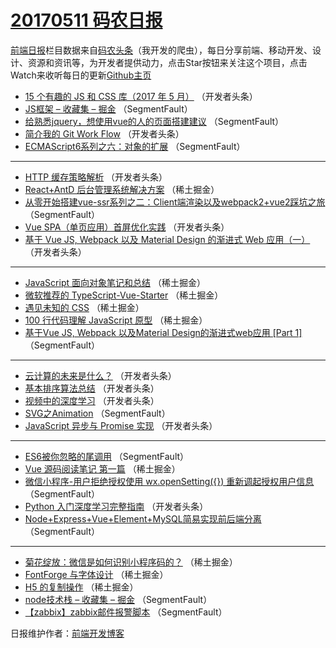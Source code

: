# [20170511 码农日报](11.md)

[前端日报](https://qdkfweb.cn/c/news)栏目数据来自[码农头条](https://toutiao.qdkfweb.cn/)（我开发的爬虫），每日分享前端、移动开发、设计、资源和资讯等，为开发者提供动力，点击Star按钮来关注这个项目，点击Watch来收听每日的更新[Github主页](https://github.com/kujian/frontendDaily)
* [15 个有趣的 JS 和 CSS 库（2017 年 5 月）](https://toutiao.qdkfweb.cn/37697.html) （开发者头条）
* [JS框架 &#8211; 收藏集 &#8211; 掘金](https://toutiao.qdkfweb.cn/37674.html) （SegmentFault）
* [给熟悉jquery，想使用vue的人的页面搭建建议](https://toutiao.qdkfweb.cn/37678.html) （SegmentFault）
* [简介我的 Git Work Flow](https://toutiao.qdkfweb.cn/37683.html) （开发者头条）
* [ECMAScript6系列之六：对象的扩展](https://toutiao.qdkfweb.cn/37675.html) （SegmentFault）

***
* [HTTP 缓存策略解析](https://toutiao.qdkfweb.cn/37698.html) （开发者头条）
* [React+AntD 后台管理系统解决方案](https://toutiao.qdkfweb.cn/37641.html) （稀土掘金）
* [从零开始搭建vue-ssr系列之二：Client端渲染以及webpack2+vue2踩坑之旅](https://toutiao.qdkfweb.cn/37673.html) （SegmentFault）
* [Vue SPA（单页应用）首屏优化实践](https://toutiao.qdkfweb.cn/37686.html) （开发者头条）
* [基于 Vue JS, Webpack 以及 Material Design 的渐进式 Web 应用（一）](https://toutiao.qdkfweb.cn/37687.html) （开发者头条）

***
* [JavaScript 面向对象笔记和总结](https://toutiao.qdkfweb.cn/37643.html) （稀土掘金）
* [微软推荐的 TypeScript-Vue-Starter](https://toutiao.qdkfweb.cn/37639.html) （稀土掘金）
* [遇见未知的 CSS](https://toutiao.qdkfweb.cn/37642.html) （稀土掘金）
* [100 行代码理解 JavaScript 原型](https://toutiao.qdkfweb.cn/37635.html) （稀土掘金）
* [基于Vue JS, Webpack 以及Material Design的渐进式web应用 [Part 1]](https://toutiao.qdkfweb.cn/37663.html) （SegmentFault）

***
* [云计算的未来是什么？](https://toutiao.qdkfweb.cn/37696.html) （开发者头条）
* [基本排序算法总结](https://toutiao.qdkfweb.cn/37699.html) （开发者头条）
* [视频中的深度学习](https://toutiao.qdkfweb.cn/37701.html) （开发者头条）
* [SVG之Animation](https://toutiao.qdkfweb.cn/37680.html) （SegmentFault）
* [JavaScript 异步与 Promise 实现](https://toutiao.qdkfweb.cn/37692.html) （开发者头条）

***
* [ES6被你忽略的尾调用](https://toutiao.qdkfweb.cn/37681.html) （SegmentFault）
* [Vue 源码阅读笔记 第一篇](https://toutiao.qdkfweb.cn/37645.html) （稀土掘金）
* [微信小程序-用户拒绝授权使用 wx.openSetting({}) 重新调起授权用户信息](https://toutiao.qdkfweb.cn/37672.html) （SegmentFault）
* [Python 入门深度学习完整指南](https://toutiao.qdkfweb.cn/37684.html) （开发者头条）
* [Node+Express+Vue+Element+MySQL简易实现前后端分离](https://toutiao.qdkfweb.cn/37662.html) （SegmentFault）

***
* [菊花绽放：微信是如何识别小程序码的？](https://toutiao.qdkfweb.cn/37636.html) （稀土掘金）
* [FontForge 与字体设计](https://toutiao.qdkfweb.cn/37637.html) （稀土掘金）
* [H5 的复制操作](https://toutiao.qdkfweb.cn/37638.html) （稀土掘金）
* [node技术栈 &#8211; 收藏集 &#8211; 掘金](https://toutiao.qdkfweb.cn/37676.html) （SegmentFault）
* [【zabbix】zabbix邮件报警脚本](https://toutiao.qdkfweb.cn/37677.html) （SegmentFault）

日报维护作者：[前端开发博客](https://qdkfweb.cn/) 